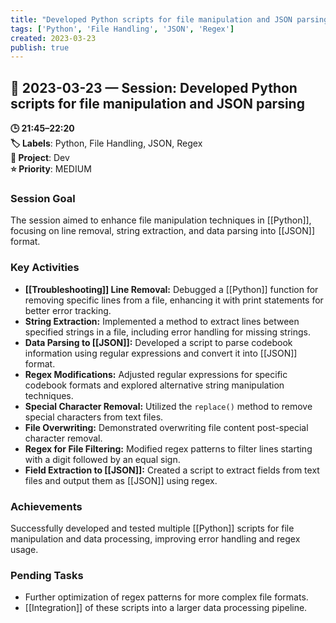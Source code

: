```yaml
---
title: "Developed Python scripts for file manipulation and JSON parsing"
tags: ['Python', 'File Handling', 'JSON', 'Regex']
created: 2023-03-23
publish: true
---
```


## 📅 2023-03-23 — Session: Developed Python scripts for file manipulation and JSON parsing

**🕒 21:45–22:20**  
**🏷️ Labels**: Python, File Handling, JSON, Regex  
**📂 Project**: Dev  
**⭐ Priority**: MEDIUM  


### Session Goal
The session aimed to enhance file manipulation techniques in [[Python]], focusing on line removal, string extraction, and data parsing into [[JSON]] format.

### Key Activities
- **[[Troubleshooting]] Line Removal:** Debugged a [[Python]] function for removing specific lines from a file, enhancing it with print statements for better error tracking.
- **String Extraction:** Implemented a method to extract lines between specified strings in a file, including error handling for missing strings.
- **Data Parsing to [[JSON]]:** Developed a script to parse codebook information using regular expressions and convert it into [[JSON]] format.
- **Regex Modifications:** Adjusted regular expressions for specific codebook formats and explored alternative string manipulation techniques.
- **Special Character Removal:** Utilized the `replace()` method to remove special characters from text files.
- **File Overwriting:** Demonstrated overwriting file content post-special character removal.
- **Regex for File Filtering:** Modified regex patterns to filter lines starting with a digit followed by an equal sign.
- **Field Extraction to [[JSON]]:** Created a script to extract fields from text files and output them as [[JSON]] using regex.

### Achievements
Successfully developed and tested multiple [[Python]] scripts for file manipulation and data processing, improving error handling and regex usage.

### Pending Tasks
- Further optimization of regex patterns for more complex file formats.
- [[Integration]] of these scripts into a larger data processing pipeline.
